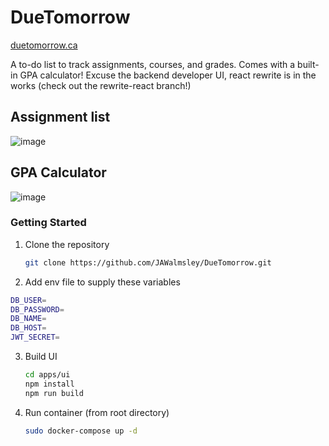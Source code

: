 # DueTomorrow
[duetomorrow.ca](http://duetomorrow.ca/)

A to-do list to track assignments, courses, and grades. Comes with a built-in GPA calculator! Excuse the backend developer UI, react rewrite is in the works (check out the rewrite-react branch!)

## Assignment list
![image](https://user-images.githubusercontent.com/35351784/225179616-779cc5ad-1f07-4fcd-ab48-36c7c2f519fd.png)

## GPA Calculator
![image](https://user-images.githubusercontent.com/35351784/225179880-5fe50844-8c4c-4cb2-b258-e286e91845cb.png)


### Getting Started
1. Clone the repository
    ```sh
    git clone https://github.com/JAWalmsley/DueTomorrow.git
    ```

2. Add env file to supply these variables
```sh
DB_USER=
DB_PASSWORD=
DB_NAME=
DB_HOST=
JWT_SECRET=
```

3. Build UI
    ```sh
    cd apps/ui
    npm install
    npm run build
    ```

4. Run container (from root directory)
    ```sh
    sudo docker-compose up -d
    ```
